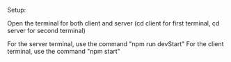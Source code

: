Setup:

Open the terminal for both client and server (cd client for first terminal, cd server for second terminal)

For the server terminal, use the command "npm run devStart"
For the client terminal, use the command "npm start"
